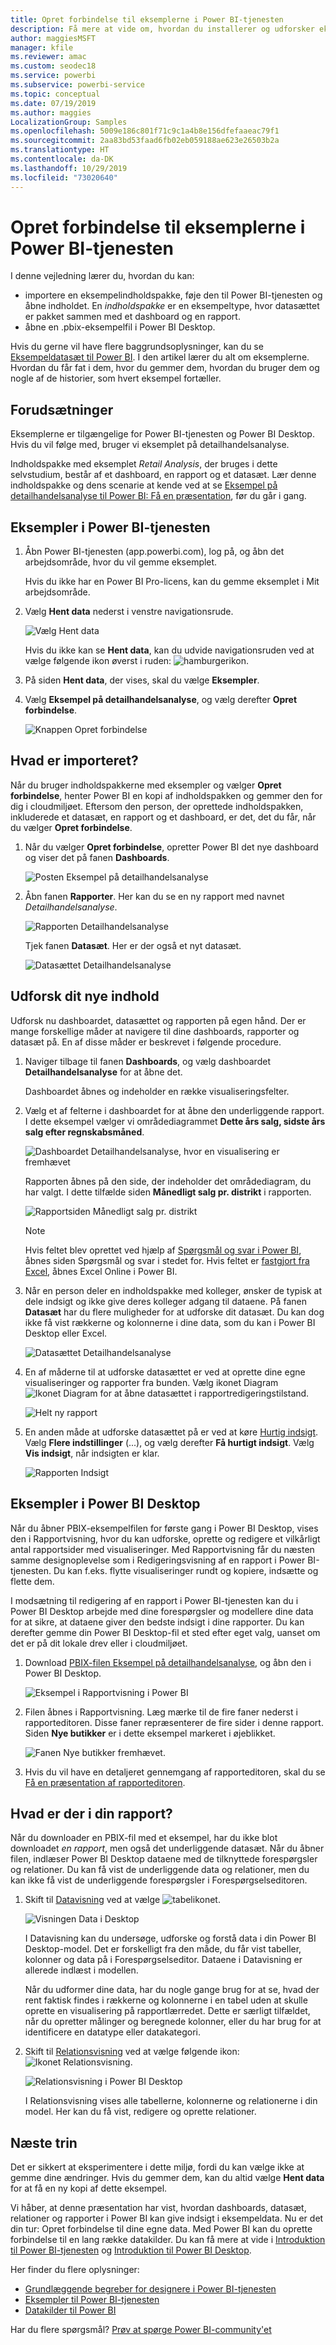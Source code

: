```yaml
---
title: Opret forbindelse til eksemplerne i Power BI-tjenesten
description: Få mere at vide om, hvordan du installerer og udforsker eksempler i Power BI-tjenesten.
author: maggiesMSFT
manager: kfile
ms.reviewer: amac
ms.custom: seodec18
ms.service: powerbi
ms.subservice: powerbi-service
ms.topic: conceptual
ms.date: 07/19/2019
ms.author: maggies
LocalizationGroup: Samples
ms.openlocfilehash: 5009e186c801f71c9c1a4b8e156dfefaaeac79f1
ms.sourcegitcommit: 2aa83bd53faad6fb02eb059188ae623e26503b2a
ms.translationtype: HT
ms.contentlocale: da-DK
ms.lasthandoff: 10/29/2019
ms.locfileid: "73020640"
---
```

#  <a name="connect-to-the-samples-in-the-power-bi-service"></a>Opret forbindelse til eksemplerne i Power BI-tjenesten

I denne vejledning lærer du, hvordan du kan: 
- importere en eksempelindholdspakke, føje den til Power BI-tjenesten og åbne indholdet. En *indholdspakke* er en eksempeltype, hvor datasættet er pakket sammen med et dashboard og en rapport. 
- åbne en .pbix-eksempelfil i Power BI Desktop.

Hvis du gerne vil have flere baggrundsoplysninger, kan du se [Eksempeldatasæt til Power BI](sample-datasets.md). I den artikel lærer du alt om eksemplerne. Hvordan du får fat i dem, hvor du gemmer dem, hvordan du bruger dem og nogle af de historier, som hvert eksempel fortæller. 

## <a name="prerequisites"></a>Forudsætninger
Eksemplerne er tilgængelige for Power BI-tjenesten og Power BI Desktop. Hvis du vil følge med, bruger vi eksemplet på detailhandelsanalyse.

Indholdspakke med eksemplet *Retail Analysis*, der bruges i dette selvstudium, består af et dashboard, en rapport og et datasæt.
Lær denne indholdspakke og dens scenarie at kende ved at se [Eksempel på detailhandelsanalyse til Power BI: Få en præsentation](sample-retail-analysis.md), før du går i gang.

## <a name="samples-in-the-power-bi-service"></a>Eksempler i Power BI-tjenesten

1. Åbn Power BI-tjenesten (app.powerbi.com), log på, og åbn det arbejdsområde, hvor du vil gemme eksemplet. 

    Hvis du ikke har en Power BI Pro-licens, kan du gemme eksemplet i Mit arbejdsområde.

2. Vælg **Hent data** nederst i venstre navigationsrude. 

   ![Vælg Hent data](media/sample-datasets/power-bi-get-data.png)

   Hvis du ikke kan se **Hent data**, kan du udvide navigationsruden ved at vælge følgende ikon øverst i ruden: ![hamburgerikon](media/sample-tutorial-connect-to-the-samples/expand-nav.png).

5. På siden **Hent data**, der vises, skal du vælge **Eksempler**.
   
6. Vælg **Eksempel på detailhandelsanalyse**, og vælg derefter **Opret forbindelse**.   
   
   ![Knappen Opret forbindelse](media/sample-tutorial-connect-to-the-samples/pbi_retailanalysissampleconnect.png)

## <a name="what-was-imported"></a>Hvad er importeret?
Når du bruger indholdspakkerne med eksempler og vælger **Opret forbindelse**, henter Power BI en kopi af indholdspakken og gemmer den for dig i cloudmiljøet. Eftersom den person, der oprettede indholdspakken, inkluderede et datasæt, en rapport og et dashboard, er det, det du får, når du vælger **Opret forbindelse**. 

1. Når du vælger **Opret forbindelse**, opretter Power BI det nye dashboard og viser det på fanen **Dashboards**. 
   
   ![Posten Eksempel på detailhandelsanalyse](media/sample-retail-analysis/retail-entry.png)
2. Åbn fanen **Rapporter**. Her kan du se en ny rapport med navnet *Detailhandelsanalyse*.
   
   ![Rapporten Detailhandelsanalyse](media/sample-tutorial-connect-to-the-samples/power-bi-new-report.png)
   
   Tjek fanen **Datasæt**. Her er der også et nyt datasæt.
   
   ![Datasættet Detailhandelsanalyse](media/sample-tutorial-connect-to-the-samples/power-bi-new-dataset.png)

## <a name="explore-your-new-content"></a>Udforsk dit nye indhold
Udforsk nu dashboardet, datasættet og rapporten på egen hånd. Der er mange forskellige måder at navigere til dine dashboards, rapporter og datasæt på. En af disse måder er beskrevet i følgende procedure.  

1. Naviger tilbage til fanen **Dashboards**, og vælg dashboardet **Detailhandelsanalyse** for at åbne det.       

   Dashboardet åbnes og indeholder en række visualiseringsfelter.   
 
1. Vælg et af felterne i dashboardet for at åbne den underliggende rapport. I dette eksempel vælger vi områdediagrammet **Dette års salg, sidste års salg efter regnskabsmåned**.  

   ![Dashboardet Detailhandelsanalyse, hvor en visualisering er fremhævet](media/sample-tutorial-connect-to-the-samples/power-bi-dashboards2new.png)

   Rapporten åbnes på den side, der indeholder det områdediagram, du har valgt. I dette tilfælde siden **Månedligt salg pr. distrikt** i rapporten.
   
   ![Rapportsiden Månedligt salg pr. distrikt](media/sample-tutorial-connect-to-the-samples/power-bi-report.png)
   
   > [!NOTE]
   > Hvis feltet blev oprettet ved hjælp af [Spørgsmål og svar i Power BI](power-bi-tutorial-q-and-a.md), åbnes siden Spørgsmål og svar i stedet for. Hvis feltet er [fastgjort fra Excel](service-dashboard-pin-tile-from-excel.md), åbnes Excel Online i Power BI.
   > 
   > 
1. Når en person deler en indholdspakke med kolleger, ønsker de typisk at dele indsigt og ikke give deres kolleger adgang til dataene. På fanen **Datasæt** har du flere muligheder for at udforske dit datasæt. Du kan dog ikke få vist rækkerne og kolonnerne i dine data, som du kan i Power BI Desktop eller Excel. 
   
   ![Datasættet Detailhandelsanalyse](media/sample-tutorial-connect-to-the-samples/power-bi-new-dataset.png)
   
1. En af måderne til at udforske datasættet er ved at oprette dine egne visualiseringer og rapporter fra bunden. Vælg ikonet Diagram ![Ikonet Diagram](media/sample-tutorial-connect-to-the-samples/power-bi-chart-icon4.png) for at åbne datasættet i rapportredigeringstilstand.
     
   ![Helt ny rapport](media/sample-tutorial-connect-to-the-samples/power-bi-report-editing.png)

1. En anden måde at udforske datasættet på er ved at køre [Hurtig indsigt](consumer/end-user-insights.md). Vælg **Flere indstillinger** (...), og vælg derefter **Få hurtigt indsigt**. Vælg **Vis indsigt**, når indsigten er klar.
     
    ![Rapporten Indsigt](media/sample-tutorial-connect-to-the-samples/power-bi-insights.png)

## <a name="samples-in-power-bi-desktop"></a>Eksempler i Power BI Desktop 
Når du åbner PBIX-eksempelfilen for første gang i Power BI Desktop, vises den i Rapportvisning, hvor du kan udforske, oprette og redigere et vilkårligt antal rapportsider med visualiseringer. Med Rapportvisning får du næsten samme designoplevelse som i Redigeringsvisning af en rapport i Power BI-tjenesten. Du kan f.eks. flytte visualiseringer rundt og kopiere, indsætte og flette dem. 

I modsætning til redigering af en rapport i Power BI-tjenesten kan du i Power BI Desktop arbejde med dine forespørgsler og modellere dine data for at sikre, at dataene giver den bedste indsigt i dine rapporter. Du kan derefter gemme din Power BI Desktop-fil et sted efter eget valg, uanset om det er på dit lokale drev eller i cloudmiljøet.

1. Download [PBIX-filen Eksempel på detailhandelsanalyse](http://download.microsoft.com/download/9/6/D/96DDC2FF-2568-491D-AAFA-AFDD6F763AE3/Retail%20Analysis%20Sample%20PBIX.pbix), og åbn den i Power BI Desktop. 

    ![Eksempel i Rapportvisning i Power BI](media/sample-tutorial-connect-to-the-samples/power-bi-samples-desktop.png)

1. Filen åbnes i Rapportvisning. Læg mærke til de fire faner nederst i rapporteditoren. Disse faner repræsenterer de fire sider i denne rapport. Siden **Nye butikker** er i dette eksempel markeret i øjeblikket. 

    ![Fanen Nye butikker fremhævet](media/sample-tutorial-connect-to-the-samples/power-bi-sample-tabs.png).

1. Hvis du vil have en detaljeret gennemgang af rapporteditoren, skal du se [Få en præsentation af rapporteditoren](service-the-report-editor-take-a-tour.md).

## <a name="whats-in-your-report"></a>Hvad er der i din rapport?
Når du downloader en PBIX-fil med et eksempel, har du ikke blot downloadet *en rapport*, men også det underliggende datasæt. Når du åbner filen, indlæser Power BI Desktop dataene med de tilknyttede forespørgsler og relationer. Du kan få vist de underliggende data og relationer, men du kan ikke få vist de underliggende forespørgsler i Forespørgselseditoren.


1. Skift til [Datavisning](desktop-data-view.md) ved at vælge ![tabelikonet](media/sample-tutorial-connect-to-the-samples/power-bi-data-icon.png).
 
    ![Visningen Data i Desktop](media/sample-tutorial-connect-to-the-samples/power-bi-desktop-sample-data.png)

    I Datavisning kan du undersøge, udforske og forstå data i din Power BI Desktop-model. Det er forskelligt fra den måde, du får vist tabeller, kolonner og data på i Forespørgselseditor. Dataene i Datavisning er allerede indlæst i modellen.

    Når du udformer dine data, har du nogle gange brug for at se, hvad der rent faktisk findes i rækkerne og kolonnerne i en tabel uden at skulle oprette en visualisering på rapportlærredet. Dette er særligt tilfældet, når du opretter målinger og beregnede kolonner, eller du har brug for at identificere en datatype eller datakategori.

1. Skift til [Relationsvisning](desktop-relationship-view.md) ved at vælge følgende ikon: ![Ikonet Relationsvisning](media/sample-tutorial-connect-to-the-samples/power-bi-desktop-relationship-icon.png).
 
    ![Relationsvisning i Power BI Desktop](media/sample-tutorial-connect-to-the-samples/power-bi-relationships.png)

    I Relationsvisning vises alle tabellerne, kolonnerne og relationerne i din model. Her kan du få vist, redigere og oprette relationer.

## <a name="next-steps"></a>Næste trin
Det er sikkert at eksperimentere i dette miljø, fordi du kan vælge ikke at gemme dine ændringer. Hvis du gemmer dem, kan du altid vælge **Hent data** for at få en ny kopi af dette eksempel.

Vi håber, at denne præsentation har vist, hvordan dashboards, datasæt, relationer og rapporter i Power BI kan give indsigt i eksempeldata. Nu er det din tur: Opret forbindelse til dine egne data. Med Power BI kan du oprette forbindelse til en lang række datakilder. Du kan få mere at vide i [Introduktion til Power BI-tjenesten](service-get-started.md) og [Introduktion til Power BI Desktop](desktop-getting-started.md).  

Her finder du flere oplysninger:  
- [Grundlæggende begreber for designere i Power BI-tjenesten](service-basic-concepts.md)
- [Eksempler til Power BI-tjenesten](sample-datasets.md)
- [Datakilder til Power BI](service-get-data.md)

Har du flere spørgsmål? [Prøv at spørge Power BI-community'et](http://community.powerbi.com/)
